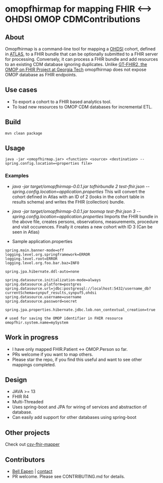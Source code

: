 # omopfhirmap for mapping FHIR <--> OHDSI OMOP CDMContributions

## About

Omopfhirmap is a command-line tool for mapping a [OHDSI](https://www.ohdsi.org/) cohort, defined in [ATLAS](http://www.ohdsi.org/web/atlas/), to a FHIR bundle that can be optionally submitted to a FHIR server for processing. Conversely, it can process a FHIR bundle and add resources to an existing CDM database ignoring duplicates. Unlike [GT-FHIR2, the OMOP on FHIR Project at Georgia Tech](http://omoponfhir.org/) omopfhirmap does not expose OMOP database as FHIR endpoints. 

## Use cases

* To export a cohort to a FHIR based analytics tool.
* To load new resources to OMOP CDM databases for incremental ETL.

## Build

```
mvn clean package

```

## Usage


```shell script
java -jar <omopfhirmap.jar> <function> <source> <destination> --spring.config.location=<properties file>
```
### Examples

* *java -jar target/omopfhirmap-0.0.1.jar tofhirbundle 2 test-fhir.json --spring.config.location=application.properties*
This will convert the cohort defined in Atlas with an ID of 2 
(looks in the cohort table in results schema) and writes the FHIR (collection) bundle.

* *java -jar target/omopfhirmap-0.0.1.jar toomop test-fhir.json 3 --spring.config.location=application.properties*
Imports the FHIR bundle in the above file, creates persons, 
observations, measurements, procedure and visit occurences. 
Finally it creates a new cohort with ID 3 (Can be seen in Atlas)

* Sample application.properties

```
spring.main.banner-mode=off
logging.level.org.springframework=ERROR
logging.level.root=ERROR
logging.level.org.foo.bar.baz=INFO

spring.jpa.hibernate.ddl-auto=none

spring.datasource.initialization-mode=always
spring.datasource.platform=postgres
spring.datasource.url=jdbc:postgresql://localhost:5432/username_db?currentSchema=synpuf_results,synpuf5,ohdsi
spring.datasource.username=username
spring.datasource.password=secret

spring.jpa.properties.hibernate.jdbc.lob.non_contextual_creation=true

# used for saving the OMOP identifier in FHIR resource
omopfhir.system.name=mySystem
```
## Work in progress

* I have only mapped FHIR.Patient <-> OMOP.Person so far.
* PRs welcome if you want to map others.
* Please star the repo, if you find this useful and want to see other mappings completed.

## Design

* JAVA >= 13
* FHIR R4
* Multi-Threaded
* Uses spring-boot and JPA for wiring of services and abstraction of database.
* Can easily add support for other databases using spring-boot

## Other projects

Check out [csv-fhir-mapper](https://github.com/E-Health/goscar-export)

## Contributors

* [Bell Eapen](https://nuchange.ca) | [contact](https://nuchange.ca/contact) 
* PR welcome. Please see CONTRIBUTING.md for details.

